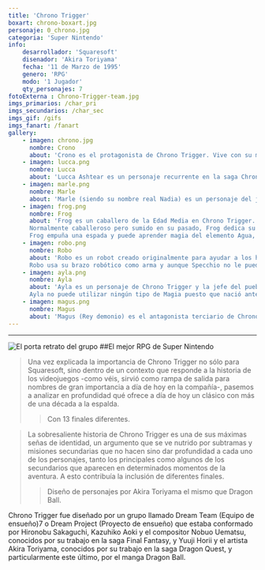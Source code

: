 ```yaml
---
title: 'Chrono Trigger'
boxart: chrono-boxart.jpg
personaje: 0_chrono.jpg
categoria: 'Super Nintendo'
info:
    desarrollador: 'Squaresoft'
    disenador: 'Akira Toriyama'
    fecha: '11 de Marzo de 1995'
    genero: 'RPG'
    modo: '1 Jugador'
    qty_personajes: 7
fotoExterna : Chrono-Trigger-team.jpg
imgs_primarios: /char_pri
imgs_secundarios: /char_sec
imgs_gif: /gifs
imgs_fanart: /fanart
gallery:
    - imagen: chrono.jpg
      nombre: Crono  
      about: 'Crono es el protagonista de Chrono Trigger. Vive con su madre en Truce, en el Presente. Su personalidad coincide con el arquetipo del héroe convencional y es alguien que está dispuesto a poner su vida en peligro por el bien de los demás.' 
    - imagen: lucca.png
      nombre: Lucca
      about: 'Lucca Ashtear es un personaje recurrente en la saga Chrono. Ella es una brillante inventora y amiga de la infancia de Crono. Es muy ingeniosa y tiende a hacer comentarios impertinentes en los momentos serios. Usando su inteligencia y creatividad, Lucca inventa muchos dispositivos, como un robot de combate de entrenamiento llamado Gato y un tele-transportador de corto alcance llamado Telepod. Lucca pelea con una pistola y un martillo, y cuando conoce a Specchio aprende a lanzar magia de Fuego.' 
    - imagen: marle.png
      nombre: Marle  
      about: 'Marle (siendo su nombre real Nadia) es un personaje del juego Chrono Trigger. Se caracteriza por ser vivaz, optimista y decidida. Marle usa una ballesta como arma, y cuando conoce a Specchio aprende a usar la magia del elemento Hielo. Ella está a menudo en desacuerdo con su padre, el Rey de Gardia y, más adelante, en una misión secundaria del juego, se puede ver más a fondo el problema entre Marle y su padre.'  
    - imagen: frog.png
      nombre: Frog  
      about: 'Frog es un caballero de la Edad Media en Chrono Trigger. Su verdadero nombre es Glenn. Él era un escudero bajo el mando de Cyrus, un caballero de la Mesa Cuadrada. Glenn tenía una gran, aunque platónica amistad con la Reina Lynne. Fue testigo de la muerte de Cyrus a manos de Magus, y poco después, fue transformado en un sapo antropomórfico por dicho mago oscuro.
      Normalmente caballeroso pero sumido en su pasado, Frog dedica su vida a proteger a la Reina Lynne y jura vengar a Cyrus matando a Magus. Él se culpa a sí mismo por la muerte de su amigo, y al mismo tiempo no reconoce que él es el verdadero portador de la Masamune, una antigua espada con capacidades ofensivas contra portadores de magia.
      Frog empuña una espada y puede aprender magia del elemento Agua, una vez que conoce a Specchio; al igual que Marle, también cuenta con un par de técnicas de curación.'  
    - imagen: robo.png
      nombre: Robo  
      about: 'Robo es un robot creado originalmente para ayudar a los humanos en la Cúpula de Prometeo en Chrono Trigger. Su verdadero nombre es Prometeo y su número de serie es R-66Y. Robo demuestra ser muy curioso. Incapaz de comprender las emociones humanas al principio, los analiza y estudia a fondo, llegándolos a considerar una muy interesante y desconcertante raza. A diferencia de los demás robots de su clase, él se abstiene de la matanza brutal y sacrificio de los mismos.
      Robo usa su brazo robótico como arma y aunque Specchio no le puede otorgar ningún tipo de magia, Robo puede hacer ataques con láser que son similares a la Magia Oscura y ataques con bombas que son similares a la magia de Fuego. Él también cuenta con varias técnicas de curación. Junto con su físico robusto y sus altas capacidades de daño físico, Robo es el personaje más versátil en Chrono Trigger.' 
    - imagen: ayla.png
      nombre: Ayla  
      about: 'Ayla es un personaje de Chrono Trigger y la jefe del pueblo de Ioka en la Prehistoria. Su pueblo está en una guerra constante contra los Saurios, una evolucionada e inteligente raza de reptiles antropomórficos. Ella se caracteriza por ser ferozmente valiente, decididamente confidente, y moralmente pura, trata de una manera igual a cualquier persona independientemente de su género.
      Ayla no puede utilizar ningún tipo de Magia puesto que nació antes de la llegada de Lavos al planeta, lo que implica que aún no se hace uso de su poder y de la Llama gélida.'  
    - imagen: magus.png
      nombre: Magus   
      about: 'Magus (Rey demonio) es el antagonista terciario de Chrono Trigger y tiempo después, el tritagonista del mismo. Es un mago oscuro que libra una guerra contra el Reino de Gardia en la Edad Media. Originalmente era conocido como Janus, el joven príncipe del Reino de Zhyle en la Antigüedad. Él es retratado como melancólico, poderoso, sombrío e indomablemente ambicioso, sobre todo en lo que respecta a la búsqueda de su hermana, Sarah.' 
---
```

***

![El porta retrato del grupo](user://pages/images/chrono-trigger-enlarged-and-enhanced-with-AI-upscaler.png?classes=img-fluid,w-100&cropResize=1200,850&derivatives=[360,720])
##El mejor RPG de Super Nintendo

>Una vez explicada la importancia de Chrono Trigger no sólo para Squaresoft, sino dentro de un contexto que responde a la historia de los videojuegos -como véis, sirvió como rampa de salida para nombres de gran importancia a día de hoy en la compañía-, pasemos a analizar en profundidad qué ofrece a día de hoy un clásico con más de una década a la espalda. 
>>Con 13 finales diferentes.

>La sobresaliente historia de Chrono Trigger es una de sus máximas señas de identidad, un argumento que se ve nutrido por subtramas y misiones secundarias que no hacen sino dar profundidad a cada uno de los personajes, tanto los principales como algunos de los secundarios que aparecen en determinados momentos de la aventura. A esto contribuía la inclusión de diferentes finales.
>>Diseño de personajes por Akira Toriyama el mismo que Dragon Ball.

Chrono Trigger fue diseñado por un grupo llamado Dream Team (Equipo de ensueño)7 o Dream Project (Proyecto de ensueño) que estaba conformado por Hironobu Sakaguchi, Kazuhiko Aoki y el compositor Nobuo Uematsu, conocidos por su trabajo en la saga Final Fantasy, y Yuuji Horii y el artista Akira Toriyama, conocidos por su trabajo en la saga Dragon Quest, y particularmente este último, por el manga Dragon Ball.